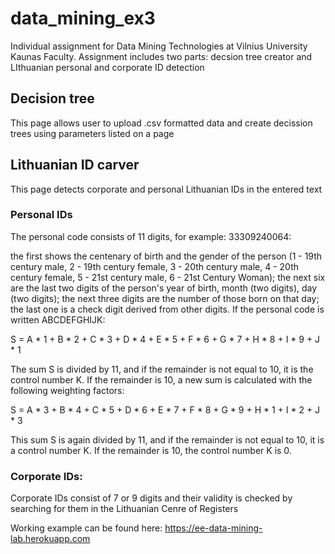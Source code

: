 # data_mining_ex3
Individual assignment for Data Mining Technologies at Vilnius University Kaunas Faculty. Assignment includes two parts: decsion tree creator and LIthuanian personal and corporate ID detection

## Decision tree
This page allows user to upload .csv formatted data and create decission trees using parameters listed on a page

## Lithuanian ID carver
This page detects corporate and personal Lithuanian IDs in the entered text
### Personal IDs
The personal code consists of 11 digits, for example: 33309240064:

the first shows the centenary of birth and the gender of the person (1 - 19th century male, 2 - 19th century female, 3 - 20th century male, 4 - 20th century female, 5 - 21st century male, 6 - 21st Century Woman);
the next six are the last two digits of the person's year of birth, month (two digits), day (two digits);
the next three digits are the number of those born on that day;
the last one is a check digit derived from other digits.
If the personal code is written ABCDEFGHIJK:

S = A * 1 + B * 2 + C * 3 + D * 4 + E * 5 + F * 6 + G * 7 + H * 8 + I * 9 + J * 1

The sum S is divided by 11, and if the remainder is not equal to 10, it is the control number K. If the remainder is 10, a new sum is calculated with the following weighting factors:

S = A * 3 + B * 4 + C * 5 + D * 6 + E * 7 + F * 8 + G * 9 + H * 1 + I * 2 + J * 3

This sum S is again divided by 11, and if the remainder is not equal to 10, it is a control number K. If the remainder is 10, the control number K is 0.
### Corporate IDs:
Corporate IDs consist of 7 or 9 digits and their validity is checked by searching for them in the Lithuanian Cenre of Registers

Working example can be found here: <https://ee-data-mining-lab.herokuapp.com>

